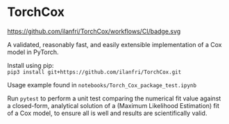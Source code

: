 # TorchCox

https://github.com/ilanfri/TorchCox/workflows/CI/badge.svg

A validated, reasonably fast, and easily extensible implementation of a Cox model in PyTorch.

Install using pip:  
`pip3 install git+https://github.com/ilanfri/TorchCox.git`

Usage example found in `notebooks/Torch_Cox_package_test.ipynb`

Run `pytest` to perform a unit test comparing the numerical fit value against a closed-form, analytical solution of a (Maximum Likelihood Estimation) fit of a Cox model, to ensure all is well and results are scientifically valid.

